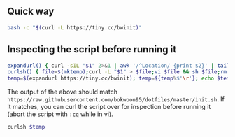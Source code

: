 ## Quick way
``` bash
bash -c "$(curl -L https://tiny.cc/bwinit)"
```

## Inspecting the script before running it
``` bash
expandurl() { curl -sIL "$1" 2>&1 | awk '/^Location/ {print $2}' | tail -n1; }
curlsh() { file=$(mktemp);curl -L "$1" > $file;vi $file && sh $file;rm $file; }
temp=$(expandurl https://tiny.cc/bwinit); temp=${temp%$'\r'}; echo $temp
```
The output of the above should match `https://raw.githubusercontent.com/bokwoon95/dotfiles/master/init.sh`. If it matches, you can curl the script over for inspection before running it (abort the script with `:cq` while in vi).
``` bash
curlsh $temp
```
